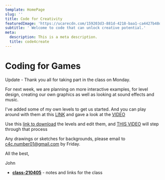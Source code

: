 ```yaml
---
template: HomePage
slug: ''
title: Code for Creativity
featuredImage: 'https://ucarecdn.com/159203d3-881d-4218-baa1-ca4427b48d0d/'
subtitle: ' Welcome to code that can unlock creative potential.'
meta:
  description: This is a meta description.
  title: code4create
---
```


# Coding for Games
Update - Thank you all for taking part in the class on Monday.

For next week, we are planning on more interactive examples, for level design, creating our own graphics as well as looking at sound effects and music.

I've added some of my own levels to get us started.
And you can play around with them at this [LINK](https://master.dpmvjabwn8zfu.amplifyapp.com/) and gave a look at the [VIDEO](https://youtu.be/2Z1WSTqm6lQ)


Use this [link to download](https://github.com/sheehyjohn/c4c-phaser-gamemenu-02) the levels and edit them, and [THIS VIDEO](https://youtu.be/L9ItDAECtaw) will step through that process 

Any drawings or sketches for backgrounds, please email to [c4c.number01@gmail.com](mailto:c4c.number01@gmail.com) by Friday.

All the best,

John

- __[class-210405](/posts/class-210405/)__ - notes and links for the class

<!--
## HTML5/CSS/JavaScript

## Canvas

## Phaser

## Game Assets

## Resources


Home - Blog

[presentationLink (demo)](https://1drv.ms/b/s!AnjRzRZrsottlrgrgshMfX6gXuD4cg?e=Wo98F0)

 [publicShare (test files)](https://1drv.ms/u/s!AnjRzRZrsottlrgqE4l9Rdhzoyasng?e=UWOesI)

  ->